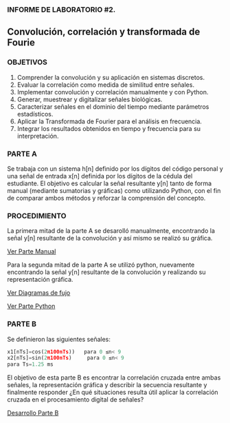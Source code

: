 ### INFORME DE LABORATORIO #2.
Convolución, correlación y transformada de Fourie
---------------
### OBJETIVOS
1. Comprender la convolución y su aplicación en sistemas discretos.
2. Evaluar la correlación como medida de similitud entre señales.
3. Implementar convolución y correlación manualmente y con Python.
4. Generar, muestrear y digitalizar señales biológicas.
5. Caracterizar señales en el dominio del tiempo mediante parámetros estadísticos.
6. Aplicar la Transformada de Fourier para el análisis en frecuencia.
7. Integrar los resultados obtenidos en tiempo y frecuencia para su interpretación.

### PARTE A
Se trabaja con un sistema h[n] definido por los dígitos del código personal y una señal de entrada x[n] definida por los dígitos de la cédula del estudiante. El objetivo es calcular la señal resultante y[n] tanto de forma manual (mediante sumatorias y gráficas) como utilizando Python, con el fin de comparar ambos métodos y reforzar la comprensión del concepto.

### PROCEDIMIENTO 
La primera mitad de la parte A se desarolló manualmente, encontrando la señal y[n] resultante de la convolución y así mismo se realizó su gráfica. 

[Ver Parte Manual](https://github.com/TomasCobos-rgb/INFORME-2-LAB-SE-ALES-/blob/main/PARTE%20A.1/DESARROLLO%20A.1/.md)

Para la segunda mitad de la parte A se utilizó python, nuevamente encontrando la señal y[n] resultante de la convolución y realizando su representación gráfica.

[Ver Diagramas de fujo](https://github.com/TomasCobos-rgb/INFORME-2-LAB-SE-ALES-/blob/main/PARTE%20A.2/Diagramas%20de%20flujo/.md#diagramas-de-flujo)

[Ver Parte Python](https://github.com/TomasCobos-rgb/INFORME-2-LAB-SE-ALES-/blob/main/PARTE%20A.2/.md#parte-python)


### PARTE B
Se definieron las siguientes señales: 

```python
x1[nTs]=cos⁡(2π100nTs))   para 0 ≤n< 9
x2[nTs]=sin⁡(2π100nTs)     para 0 ≤n< 9 
para Ts=1.25 ms
```
El objetivo de esta parte B es encontrar la correlación cruzada entre ambas señales, la representación gráfica y describir la secuencia resultante y finalmente responder ¿En qué situaciones resulta útil aplicar la correlación cruzada en el procesamiento digital de señales?

[Desarrollo Parte B](https://github.com/TomasCobos-rgb/INFORME-2-LAB-SE-ALES-/blob/main/PARTE%20B/.md)


